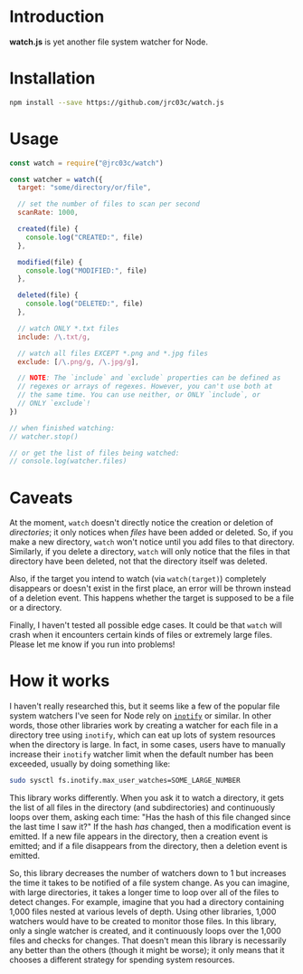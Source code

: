 # Introduction

**watch.js** is yet another file system watcher for Node.

# Installation

```bash
npm install --save https://github.com/jrc03c/watch.js
```

# Usage

```js
const watch = require("@jrc03c/watch")

const watcher = watch({
  target: "some/directory/or/file",

  // set the number of files to scan per second
  scanRate: 1000,

  created(file) {
    console.log("CREATED:", file)
  },

  modified(file) {
    console.log("MODIFIED:", file)
  },

  deleted(file) {
    console.log("DELETED:", file)
  },

  // watch ONLY *.txt files
  include: /\.txt/g,

  // watch all files EXCEPT *.png and *.jpg files
  exclude: [/\.png/g, /\.jpg/g],

  // NOTE: The `include` and `exclude` properties can be defined as
  // regexes or arrays of regexes. However, you can't use both at
  // the same time. You can use neither, or ONLY `include`, or
  // ONLY `exclude`!
})

// when finished watching:
// watcher.stop()

// or get the list of files being watched:
// console.log(watcher.files)
```

# Caveats

At the moment, `watch` doesn't directly notice the creation or deletion of _directories_; it only notices when _files_ have been added or deleted. So, if you make a new directory, `watch` won't notice until you add files to that directory. Similarly, if you delete a directory, `watch` will only notice that the files in that directory have been deleted, not that the directory itself was deleted.

Also, if the target you intend to watch (via `watch(target)`) completely disappears or doesn't exist in the first place, an error will be thrown instead of a deletion event. This happens whether the target is supposed to be a file or a directory.

Finally, I haven't tested all possible edge cases. It could be that `watch` will crash when it encounters certain kinds of files or extremely large files. Please let me know if you run into problems!

# How it works

I haven't really researched this, but it seems like a few of the popular file system watchers I've seen for Node rely on [`inotify`](https://en.wikipedia.org/wiki/Inotify) or similar. In other words, those other libraries work by creating a watcher for each file in a directory tree using `inotify`, which can eat up lots of system resources when the directory is large. In fact, in some cases, users have to manually increase their `inotify` watcher limit when the default number has been exceeded, usually by doing something like:

```bash
sudo sysctl fs.inotify.max_user_watches=SOME_LARGE_NUMBER
```

This library works differently. When you ask it to watch a directory, it gets the list of all files in the directory (and subdirectories) and continuously loops over them, asking each time: "Has the hash of this file changed since the last time I saw it?" If the hash _has_ changed, then a modification event is emitted. If a new file appears in the directory, then a creation event is emitted; and if a file disappears from the directory, then a deletion event is emitted.

So, this library decreases the number of watchers down to 1 but increases the time it takes to be notified of a file system change. As you can imagine, with large directories, it takes a longer time to loop over all of the files to detect changes. For example, imagine that you had a directory containing 1,000 files nested at various levels of depth. Using other libraries, 1,000 watchers would have to be created to monitor those files. In this library, only a single watcher is created, and it continuously loops over the 1,000 files and checks for changes. That doesn't mean this library is necessarily any better than the others (though it might be worse); it only means that it chooses a different strategy for spending system resources.
